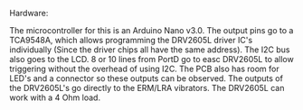 Hardware:

The microcontroller for this is an Arduino Nano v3.0. The output pins go to a TCA9548A, which allows programming the DRV2605L driver IC's individually (Since the driver chips all have the same address). The I2C bus also goes to the LCD. 8 or 10 lines from PortD go to easc DRV2605L to allow triggering without the overhead of using I2C. The PCB also has room for LED's and a connector so these outputs can be observed. The outputs of the DRV2605L's go directly to the ERM/LRA vibrators. The DRV2605L can work with a 4 Ohm load.
